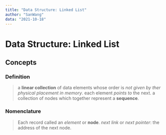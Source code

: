 ```yaml
---
title: "Data Structure: Linked List"
author: "SanWang"
data: "2021-10-18"
---
```


# Data Structure: Linked List

## Concepts

### Definition

> a **linear collection** of data elements whose order is _not given by ther physical placement in memory_.
> each element _points to_ the next.
> a collection of nodes which together represent a **sequence**.

### Nomenclature

> Each record called an _element_ or **node**.
> _next link_ or _next pointer_: the address of the next node.
